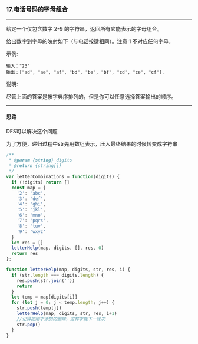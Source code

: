 ### 17.电话号码的字母组合

---

给定一个仅包含数字 2-9 的字符串，返回所有它能表示的字母组合。

给出数字到字母的映射如下（与电话按键相同）。注意 1 不对应任何字母。

示例:
```
输入："23"
输出：["ad", "ae", "af", "bd", "be", "bf", "cd", "ce", "cf"].
```

说明:

尽管上面的答案是按字典序排列的，但是你可以任意选择答案输出的顺序。

---

#### 思路

DFS可以解决这个问题

为了方便，递归过程中str先用数组表示，压入最终结果的时候转变成字符串

``` js
/**
 * @param {string} digits
 * @return {string[]}
 */
var letterCombinations = function(digits) {
  if (!digits) return []
  const map = {
    '2': 'abc',
    '3': 'def',
    '4': 'ghi',
    '5': 'jkl',
    '6': 'mno',
    '7': 'pqrs',
    '8': 'tuv',
    '9': 'wxyz'
  }
  let res = []
  letterHelp(map, digits, [], res, 0)
  return res
};

function letterHelp(map, digits, str, res, i) {
  if (str.length === digits.length) {
    res.push(str.join(''))
    return
  }
  let temp = map[digits[i]]
  for (let j = 0; j < temp.length; j++) {
    str.push(temp[j])
    letterHelp(map, digits, str, res, i+1)
    //记得把刚才添加的删除，这样才能下一轮次
    str.pop()
  }
}
```
